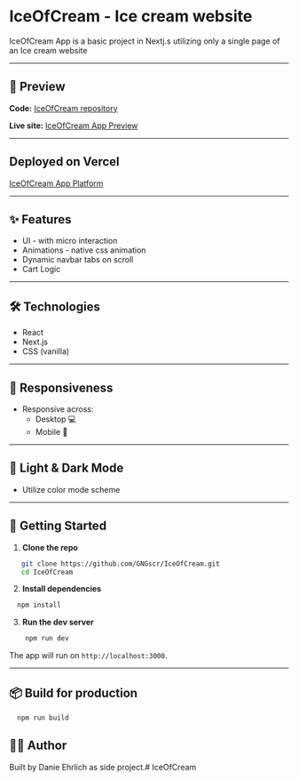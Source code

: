 # IceOfCream - Ice cream website

IceOfCream App is a basic project in Nextj.s utilizing only a single page of an Ice cream website

---

## 📸 Preview

**Code:** [IceOfCream repository](https://github.com/GNGscr/IceOfCream) 


**Live site:** [IceOfCream App Preview](./public/images/screenshot.png)

---

## Deployed on Vercel

[IceOfCream App Platform](https://ice-of-cream.vercel.app/)

---

## ✨ Features

- UI - with micro interaction
- Animations - native css animation
- Dynamic navbar tabs on scroll
- Cart Logic

---

## 🛠️ Technologies

- React
- Next.js
- CSS (vanilla)

---

## 📱 Responsiveness

- Responsive across:
  - Desktop 💻
  - Mobile 📲

---

## 🎨 Light & Dark Mode

- Utilize color mode scheme

---

## 🚀 Getting Started

1. **Clone the repo**  
```bash
   git clone https://github.com/GNGscr/IceOfCream.git
   cd IceOfCream
```

2. **Install dependencies**  
```bash  
  npm install
```

3. **Run the dev server**

```bash
    npm run dev
```

The app will run on `http://localhost:3000`.

---

## 📦 Build for production
```bash
  npm run build
```

## 👨‍💻 Author

  Built by Danie Ehrlich as side project.# IceOfCream

